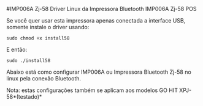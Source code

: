 #IMP006A Zj-58
Driver Linux da Impressora Bluetooth IMP006A Zj-58 POS

Se você quer usar esta impressora apenas conectada a interface USB, somente instale o driver usando:
~~~
sudo chmod +x install58
~~~
E então:
~~~
sudo ./install58
~~~
Abaixo está como configurar IMP006A ou Impressora Bluetooth Zj-58 no linux pela conexão Bluetooth.

Nota: estas configurações também se aplicam aos modelos GO HIT XPJ-58*(testado)*

